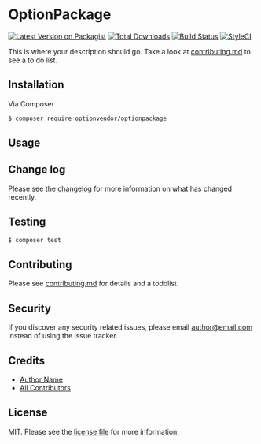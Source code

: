 # OptionPackage

[![Latest Version on Packagist][ico-version]][link-packagist]
[![Total Downloads][ico-downloads]][link-downloads]
[![Build Status][ico-travis]][link-travis]
[![StyleCI][ico-styleci]][link-styleci]

This is where your description should go. Take a look at [contributing.md](contributing.md) to see a to do list.

## Installation

Via Composer

``` bash
$ composer require optionvendor/optionpackage
```

## Usage

## Change log

Please see the [changelog](changelog.md) for more information on what has changed recently.

## Testing

``` bash
$ composer test
```

## Contributing

Please see [contributing.md](contributing.md) for details and a todolist.

## Security

If you discover any security related issues, please email author@email.com instead of using the issue tracker.

## Credits

- [Author Name][link-author]
- [All Contributors][link-contributors]

## License

MIT. Please see the [license file](license.md) for more information.

[ico-version]: https://img.shields.io/packagist/v/optionvendor/optionpackage.svg?style=flat-square
[ico-downloads]: https://img.shields.io/packagist/dt/optionvendor/optionpackage.svg?style=flat-square
[ico-travis]: https://img.shields.io/travis/optionvendor/optionpackage/master.svg?style=flat-square
[ico-styleci]: https://styleci.io/repos/12345678/shield

[link-packagist]: https://packagist.org/packages/optionvendor/optionpackage
[link-downloads]: https://packagist.org/packages/optionvendor/optionpackage
[link-travis]: https://travis-ci.org/optionvendor/optionpackage
[link-styleci]: https://styleci.io/repos/12345678
[link-author]: https://github.com/optionvendor
[link-contributors]: ../../contributors
